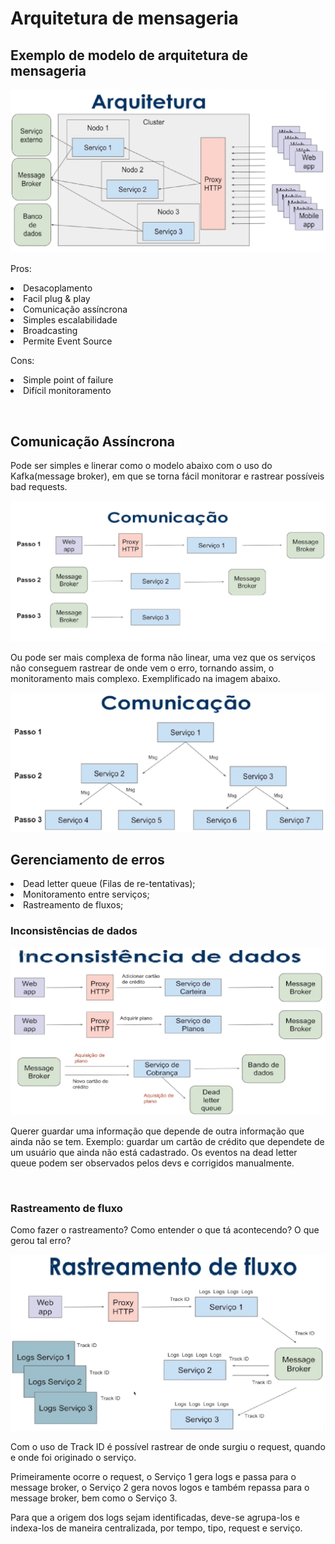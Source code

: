 # Arquitetura de mensageria

## Exemplo de modelo de arquitetura de mensageria

<img src="img/arq-basic.png">

Pros:
<li>Desacoplamento
<li>Facil plug & play
<li>Comunicação assíncrona
<li>Simples escalabilidade
<li>Broadcasting
<li>Permite Event Source

Cons:
<p><li>Simple point of failure
<li>Difícil monitoramento </p><br/>

## Comunicação Assíncrona

<p>Pode ser simples e linerar como o modelo abaixo com o uso do Kafka(message broker), em que se torna fácil monitorar e rastrear possíveis bad requests.</p>

<img src="img/com-assincrona.png">

<p> Ou pode ser mais complexa de forma não linear, uma vez que os serviços não conseguem rastrear de onde vem o erro, tornando assim, o monitoramento mais complexo. Exemplificado na imagem abaixo.</p>

<img src="img/com-assincrona2.png">

## Gerenciamento de erros
<li>Dead letter queue (Filas de re-tentativas);
<li>Monitoramento entre serviços;
<li>Rastreamento de fluxos;

### Inconsistências de dados

<img src="img/incons-dados.png">

<p>Querer guardar uma informação que depende de outra informação que ainda não se tem. Exemplo: guardar um cartão de crédito que dependete de um usuário que ainda não está cadastrado. Os eventos na dead letter queue podem ser observados pelos devs e corrigidos manualmente.</p><br/>

### Rastreamento de fluxo
Como fazer o rastreamento? Como entender o que tá acontecendo? O que gerou tal erro?

<img src="img/track.png">

<p> Com o uso de Track ID é possível rastrear de onde surgiu o request, quando e onde foi originado o serviço.</p>
<p>Primeiramente ocorre o request, o Serviço 1 gera logs e passa para o message broker, o Serviço 2 gera novos logos e também repassa para o message broker, bem como o Serviço 3.</p>
<p>Para que a origem dos logs sejam identificadas, deve-se agrupa-los e indexa-los de maneira centralizada, por tempo, tipo, request e serviço.</p>